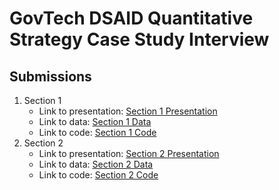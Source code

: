 # GovTech DSAID Quantitative Strategy Case Study Interview

## Submissions
1. Section 1
    - Link to presentation: [Section 1 Presentation](section1/deck/section_1_shilpa_submission.pdf)
    - Link to data: [Section 1 Data](section1/data)
    - Link to code: [Section 1 Code](section1/code)
2. Section 2
    - Link to presentation: [Section 2 Presentation](section2/deck/section_2_shilpa_submission.pdf)
    - Link to data: [Section 2 Data](section2/data)
    - Link to code: [Section 2 Code](section2/code)